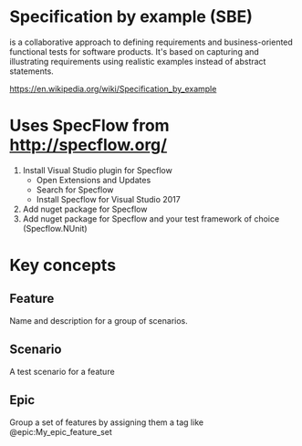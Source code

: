 # Specification by example (SBE) 
is a collaborative approach to defining requirements and business-oriented functional tests for software products.
It's based on capturing and illustrating requirements using realistic examples instead of abstract statements.

https://en.wikipedia.org/wiki/Specification_by_example

# Uses SpecFlow from http://specflow.org/
1. Install Visual Studio plugin for Specflow
	* Open Extensions and Updates
	* Search for Specflow
	* Install Specflow for Visual Studio 2017
2.	Add nuget package for Specflow
3.  Add nuget package for Specflow and your test framework of choice (Specflow.NUnit)

# Key concepts
## Feature
Name and description for a group of scenarios.

## Scenario
A test scenario for a feature

## Epic
Group a set of features by assigning them a tag like @epic:My_epic_feature_set
